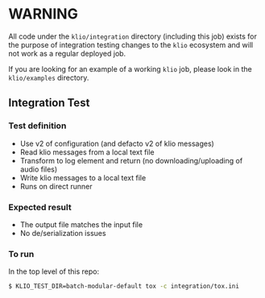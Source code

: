 # WARNING
All code under the `klio/integration` directory (including this job) exists for the purpose of integration testing changes to the `klio` ecosystem and will not work as a regular deployed job. 

If you are looking for an example of a working `klio` job, please look in the `klio/examples` directory.


## Integration Test

### Test definition

* Use v2 of configuration (and defacto v2 of klio messages)
* Read klio messages from a local text file
* Transform to log element and return (no downloading/uploading of audio files)
* Write klio messages to a local text file
* Runs on direct runner

### Expected result

* The output file matches the input file
* No de/serialization issues

### To run

In the top level of this repo:

```sh
$ KLIO_TEST_DIR=batch-modular-default tox -c integration/tox.ini
```
